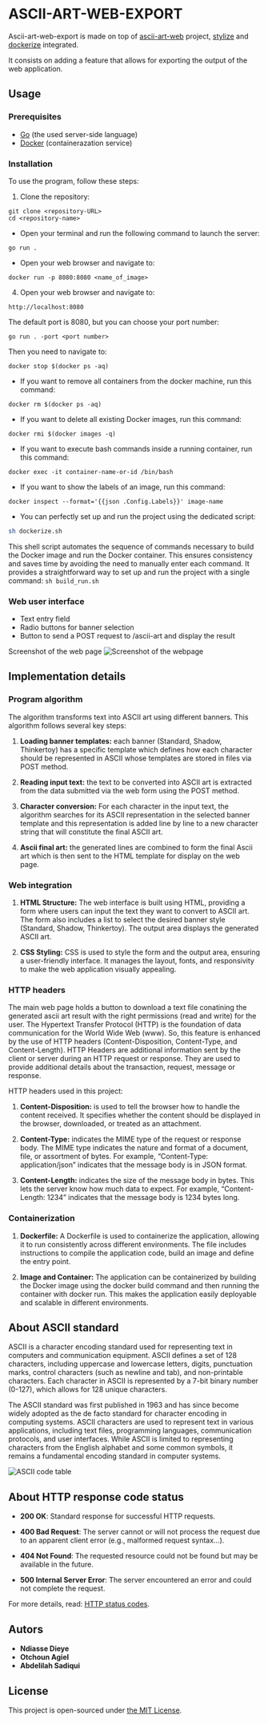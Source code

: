 # ASCII-ART-WEB-EXPORT

Ascii-art-web-export is made on top of [ascii-art-web](https://github.com/majnun917/Ascii-art-web) project, [stylize](https://github.com/majnun917/ascii-art-stylize) and [dockerize](https://github.com/majnun917/ascii-art-web-dockerize) integrated.

It consists on adding a feature that allows for exporting the output of the web application.

## Usage

### Prerequisites

- [Go](https://go.dev/doc/install) (the used server-side language)
- [Docker](https://docs.docker.com/get-docker/) (containerazation service)

### Installation

To use the program, follow these steps: 

1. Clone the repository:

```console
git clone <repository-URL>
cd <repository-name>
```
- Open your terminal and run the following command to launch the server:
```console
go run .
``` 
- Open your web browser and navigate to: 
```console
docker run -p 8080:8080 <name_of_image>
```

4. Open your web browser and navigate to: 

```
http://localhost:8080
``` 
The default port is 8080, but you can choose your port number:
```console
go run . -port <port number>
```
Then you need to navigate to:
```console
docker stop $(docker ps -aq)
```

- If you want to remove all containers from the docker machine, run this command:

```console
docker rm $(docker ps -aq)
```

- If you want to delete all existing Docker images, run this command:

```console
docker rmi $(docker images -q)
```

- If you want to execute bash commands inside a running container, run this command:

```console
docker exec -it container-name-or-id /bin/bash
```

- If you want to show the labels of an image, run this command:

```console
docker inspect --format='{{json .Config.Labels}}' image-name
```

- You can perfectly set up and run the project using the dedicated script:

```sh
sh dockerize.sh
```

This shell script automates the sequence of commands necessary to build the Docker image and run the Docker container. This ensures consistency and saves time by avoiding the need to manually enter each command. It provides a straightforward way to set up and run the project with a single command: ``sh build_run.sh``

### Web user interface

- Text entry field
- Radio buttons for banner selection
- Button to send a POST request to /ascii-art and display the result

Screenshot of the web page
![Screenshot of the webpage](static/images/ReadmeScreen.png)

## Implementation details

### Program algorithm

The algorithm transforms text into ASCII art using different banners. This algorithm follows several key steps:

1. **Loading banner templates:** each banner (Standard, Shadow, Thinkertoy) has a specific template which defines how each character should be represented in ASCII whose templates are stored in files via POST method.

2. **Reading input text:** the text to be converted into ASCII art is extracted from the data submitted via the web form using the POST method.

3. **Character conversion:** For each character in the input text, the algorithm searches for its ASCII representation in the selected banner template and this representation is added line by line to a new character string that will constitute the final ASCII art.

4. **Ascii final art:** the generated lines are combined to form the final Ascii art which is then sent to the HTML template for display on the web page.

### Web integration

1. **HTML Structure:** The web interface is built using HTML, providing a form where users can input the text they want to convert to ASCII art. The form also includes a list to select the desired banner style (Standard, Shadow, Thinkertoy). The output area displays the generated ASCII art.

2. **CSS Styling:** CSS is used to style the form and the output area, ensuring a user-friendly interface. It manages the layout, fonts, and responsivity to make the web application visually appealing.

### HTTP headers

The main web page holds a button to download a text file conatining the generated ascii art result with the right permissions (read and write) for the user. The Hypertext Transfer Protocol (HTTP) is the foundation of data communication for the World Wide Web (www). So, this feature is enhanced by the use of HTTP headers (Content-Disposition, Content-Type, and Content-Length). HTTP Headers are additional information sent by the client or server during an HTTP request or response. They are used to provide additional details about the transaction, request, message or response.

HTTP headers used in this project:

1. **Content-Disposition:** is used to tell the browser how to handle the content received. It specifies whether the content should be displayed in the browser, downloaded, or treated as an attachment.

2. **Content-Type:** indicates the MIME type of the request or response body. The MIME type indicates the nature and format of a document, file, or assortment of bytes. For example, “Content-Type: application/json” indicates that the message body is in JSON format.

3. **Content-Length:** indicates the size of the message body in bytes. This lets the server know how much data to expect. For example, “Content-Length: 1234” indicates that the message body is 1234 bytes long.

### Containerization

1. **Dockerfile:** A Dockerfile is used to containerize the application, allowing it to run consistently across different environments. The file includes instructions to compile the application code, build an image and define the entry point.

2. **Image and Container:** The application can be containerized by building the Docker image using the docker build command and then running the container with docker run. This makes the application easily deployable and scalable in different environments.

## About ASCII standard

ASCII is a character encoding standard used for representing text in computers and communication equipment. ASCII defines a set of 128 characters, including uppercase and lowercase letters, digits, punctuation marks, control characters (such as newline and tab), and non-printable characters. Each character in ASCII is represented by a 7-bit binary number (0-127), which allows for 128 unique characters.

The ASCII standard was first published in 1963 and has since become widely adopted as the de facto standard for character encoding in computing systems. ASCII characters are used to represent text in various applications, including text files, programming languages, communication protocols, and user interfaces. While ASCII is limited to representing characters from the English alphabet and some common symbols, it remains a fundamental encoding standard in computer systems.

![ASCII code table](static/images/ascii-table.png)

## About HTTP response code status

- **200 OK**: Standard response for successful HTTP requests.

- **400 Bad Request**: The server cannot or will not process the request due to an apparent client error (e.g., malformed request syntax...).

- **404 Not Found**: The requested resource could not be found but may be available in the future.

- **500 Internal Server Error**: The server encountered an error and could not complete the request.

For more details, read: [HTTP status codes](https://en.wikipedia.org/wiki/List_of_HTTP_status_codes).

## Autors

- **Ndiasse Dieye**
- **Otchoun Agiel**
- **Abdelilah Sadiqui**

## License

This project is open-sourced under [the MIT License](https://opensource.org/license/mit).
